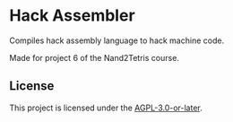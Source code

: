 # Hack Assembler

Compiles hack assembly language to hack machine code.

Made for project 6 of the Nand2Tetris course.

## License

This project is licensed under the [AGPL-3.0-or-later](LICENSE.md).